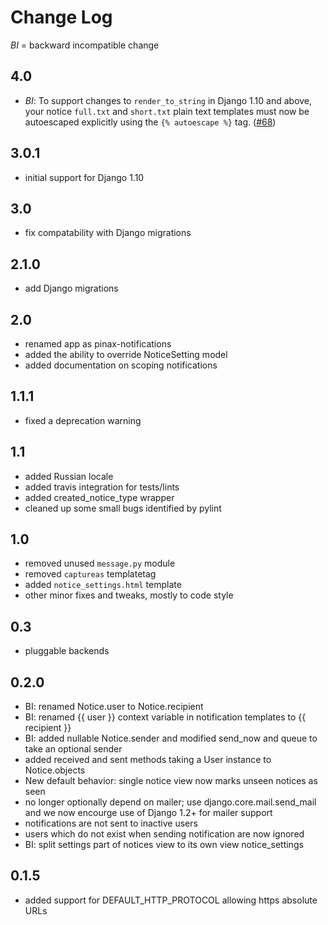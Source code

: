 # Change Log

_*BI*_ = backward incompatible change

## 4.0
* _*BI*_: To support changes to `render_to_string` in Django 1.10 and above,
your notice `full.txt` and `short.txt` plain text templates must now be autoescaped explicitly using the
`{% autoescape %}` tag.
([#68](https://github.com/pinax/pinax-notifications/issues/68#issuecomment-258383323)) 


## 3.0.1
* initial support for Django 1.10


## 3.0
* fix compatability with Django migrations


## 2.1.0
* add Django migrations


## 2.0

* renamed app as pinax-notifications
* added the ability to override NoticeSetting model
* added documentation on scoping notifications


## 1.1.1

* fixed a deprecation warning


## 1.1

* added Russian locale
* added travis integration for tests/lints
* added created_notice_type wrapper
* cleaned up some small bugs identified by pylint


## 1.0

* removed unused `message.py` module
* removed `captureas` templatetag
* added `notice_settings.html` template
* other minor fixes and tweaks, mostly to code style

## 0.3

* pluggable backends


## 0.2.0

* BI: renamed Notice.user to Notice.recipient
* BI: renamed {{ user }} context variable in notification templates to
  {{ recipient }}
* BI: added nullable Notice.sender and modified send_now and queue to take
  an optional sender
* added received and sent methods taking a User instance to Notice.objects
* New default behavior: single notice view now marks unseen notices as seen
* no longer optionally depend on mailer; use django.core.mail.send_mail and
  we now encourge use of Django 1.2+ for mailer support
* notifications are not sent to inactive users
* users which do not exist when sending notification are now ignored
* BI: split settings part of notices view to its own view notice_settings


## 0.1.5

* added support for DEFAULT_HTTP_PROTOCOL allowing https absolute URLs